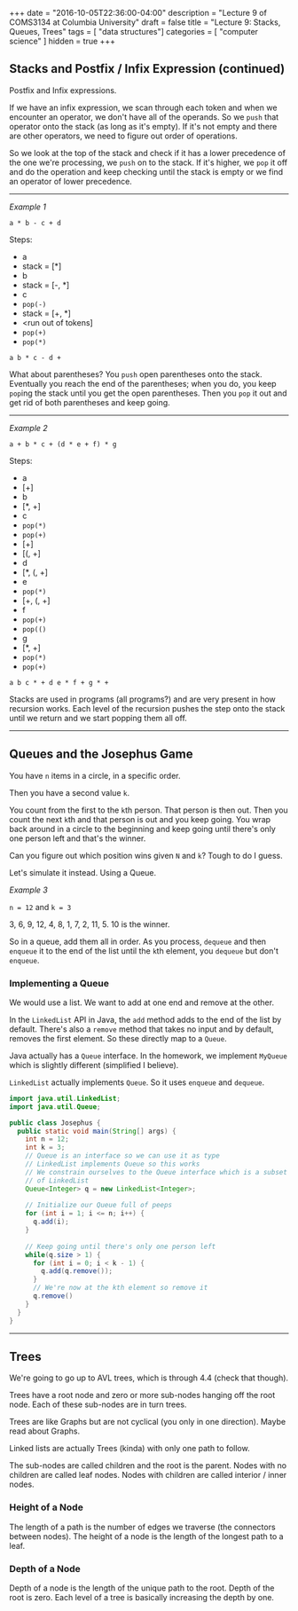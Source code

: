 +++
date = "2016-10-05T22:36:00-04:00"
description = "Lecture 9 of COMS3134 at Columbia University"
draft = false
title = "Lecture 9: Stacks, Queues, Trees"
tags = [ "data structures"]
categories = [ "computer science" ]
hidden = true
+++

## Stacks and Postfix / Infix Expression (continued)

Postfix and Infix expressions.

If we have an infix expression, we scan through each token and when we
encounter an operator, we don't have all of the operands.  So we `push` that
operator onto the stack (as long as it's empty).  If it's not empty and there
are other operators, we need to figure out order of operations.

So we look at the top of the stack and check if it has a lower precedence of
the one we're processing, we `push` on to the stack.  If it's higher, we `pop`
it off and do the operation and keep checking until the stack is empty or we
find an operator of lower precedence.

---

*Example 1*

`a * b - c + d`

Steps:

* a
* stack = [*]
* b
* stack = [-, *]
* c
* `pop(-)`
* stack = [+, *]
* <run out of tokens]
* `pop(+)`
* `pop(*)`

`a b * c - d +`

What about parentheses?  You `push` open parentheses onto the stack.
Eventually you reach the end of the parentheses; when you do, you keep `pop`ing
the stack until you get the open parentheses.  Then you `pop` it out and get
rid of both parentheses and keep going.

---

*Example 2*

`a + b * c + (d * e + f) * g`

Steps:

* a
* [+]
* b
* [*, +]
* c
* `pop(*)`
* `pop(+)`
* [+]
* [(, +]
* d
* [*, (, +]
* e
* `pop(*)`
* [+, (, +]
* f
* `pop(+)`
* `pop(()`
* g
* [*, +]
* `pop(*)`
* `pop(+)`

`a b c * + d e * f + g * +`

Stacks are used in programs (all programs?) and are very present in how
recursion works.  Each level of the recursion pushes the step onto the stack
until we return and we start popping them all off.

---

## Queues and the Josephus Game

You have `n` items in a circle, in a specific order.

Then you have a second value `k`.

You count from the first to the `k`th person.  That person is then out.  Then
you count the next `k`th and that person is out and you keep going.  You wrap
back around in a circle to the beginning and keep going until there's only one
person left and that's the winner.

Can you figure out which position wins given `N` and `k`?  Tough to do I guess.

Let's simulate it instead.  Using a Queue.

*Example 3*

`n = 12` and `k = 3`

3, 6, 9, 12, 4, 8, 1, 7, 2, 11, 5.  10 is the winner.

So in a queue, add them all in order.  As you process, `dequeue` and then
`enqueue` it to the end of the list until the `k`th element, you `dequeue`
but don't `enqueue`.

### Implementing a Queue

We would use a list.  We want to add at one end and remove at the other.

In the `LinkedList` API in Java, the `add` method adds to the end of the list
by default.  There's also a `remove` method that takes no input and by default,
removes the first element.  So these directly map to a `Queue`.

Java actually has a `Queue` interface.  In the homework, we implement `MyQueue`
which is slightly different (simplified I believe).

`LinkedList` actually implements `Queue`.  So it uses `enqueue` and `dequeue`.

```java
import java.util.LinkedList;
import java.util.Queue;

public class Josephus {
  public static void main(String[] args) {
    int n = 12;
    int k = 3;
    // Queue is an interface so we can use it as type
    // LinkedList implements Queue so this works
    // We constrain ourselves to the Queue interface which is a subset
    // of LinkedList
    Queue<Integer> q = new LinkedList<Integer>;
    
    // Initialize our Queue full of peeps
    for (int i = 1; i <= n; i++) {
      q.add(i);
    }
    
    // Keep going until there's only one person left
    while(q.size > 1) {
      for (int i = 0; i < k - 1) {
        q.add(q.remove());
      }
      // We're now at the kth element so remove it
      q.remove()
    }
  }
}
```

---

## Trees

We're going to go up to AVL trees, which is through 4.4 (check that though).

Trees have a root node and zero or more sub-nodes hanging off the root node.
Each of these sub-nodes are in turn trees.

Trees are like Graphs but are not cyclical (you only in one direction). Maybe
read about Graphs.

Linked lists are actually Trees (kinda) with only one path to follow.

The sub-nodes are called children and the root is the parent.  Nodes with no
children are called leaf nodes.  Nodes with children are called interior /
inner nodes.

### Height of a Node

The length of a path is the number of edges we traverse (the connectors between
nodes).  The height of a node is the length of the longest path to a leaf.

### Depth of a Node

Depth of a node is the length of the unique path to the root.  Depth of the
root is zero.  Each level of a tree is basically increasing the depth by one.
